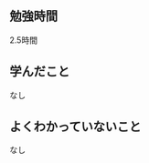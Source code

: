 ## 勉強時間
2.5時間
<!--　LLMにコピペ用
私の提示した時刻から勉強時間を計算してください。
# 条件
- 勉強した時間だけを算出してください。
- 休憩時間は必ず差し引いてください。（勉強時間に含めないでください。）
- 休憩時刻の値が無ければ休憩時間は無視してください。
- 30分刻みになるように15分など中途半端な時間は繰り下げて計算してください。
- 算出形式は少数表記です。
- あなたは電卓です。無駄を省くために算出結果だけを出力してください。


# 時刻
- 勉強した時刻
  - 開始時刻: 15:00
  - 終了時刻: 17:30
- 休憩した時刻
  - 開始時刻: 
  - 終了時刻: 
-->

## 学んだこと
なし
<br>

## よくわかっていないこと
なし
<br>

<!-- paizaラーニング
## 理解できなかったチャプター
****
- レッスン
  - チャプター
-->

<!-- Udemy
## 本日の教材
🟣Udemy [Brad Schiff - Let's Learn Laravel: A Guided Path For Beginners](https://www.udemy.com/course/lets-learn-laravel-a-guided-path-for-beginners/?couponCode=KEEPLEARNING)
-->

<!-- <br> -->

<!-- **[&raquo; 今日のQiitaへ](https://qiita.com/suzukidog/items/)** -->
<!-- **[&raquo; 今日のブログへ](https://dogtype.net/post/)** -->
<!-- **[&raquo; 今日の更新情報へ](https://dogtype.net/changelog/)** -->

<!--
> [!NOTE]
> 使用用途例：補足説明や関連情報を提供するとき。

> [!TIP]
> 使用用途例：便利なショートカットやテクニックを共有するとき

> [!IMPORTANT]
> 使用用途例：ユーザーが必ず知っておくべき情報を強調するとき。

> [!WARNING]
> 使用用途例：緊急の対応が必要な事態を通知するとき。

> [!CAUTION]
> 使用用途例：ユーザーが慎重に検討すべき事項を指摘するとき。
-->

